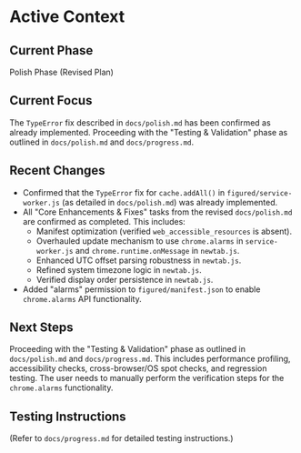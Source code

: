 # Active Context

## Current Phase
Polish Phase (Revised Plan)

## Current Focus
The `TypeError` fix described in `docs/polish.md` has been confirmed as already implemented. Proceeding with the "Testing & Validation" phase as outlined in `docs/polish.md` and `docs/progress.md`.

## Recent Changes
- Confirmed that the `TypeError` fix for `cache.addAll()` in `figured/service-worker.js` (as detailed in `docs/polish.md`) was already implemented.
- All "Core Enhancements & Fixes" tasks from the revised `docs/polish.md` are confirmed as completed. This includes:
    - Manifest optimization (verified `web_accessible_resources` is absent).
    - Overhauled update mechanism to use `chrome.alarms` in `service-worker.js` and `chrome.runtime.onMessage` in `newtab.js`.
    - Enhanced UTC offset parsing robustness in `newtab.js`.
    - Refined system timezone logic in `newtab.js`.
    - Verified display order persistence in `newtab.js`.
- Added "alarms" permission to `figured/manifest.json` to enable `chrome.alarms` API functionality.

## Next Steps
Proceeding with the "Testing & Validation" phase as outlined in `docs/polish.md` and `docs/progress.md`. This includes performance profiling, accessibility checks, cross-browser/OS spot checks, and regression testing. The user needs to manually perform the verification steps for the `chrome.alarms` functionality.

## Testing Instructions
(Refer to `docs/progress.md` for detailed testing instructions.)
